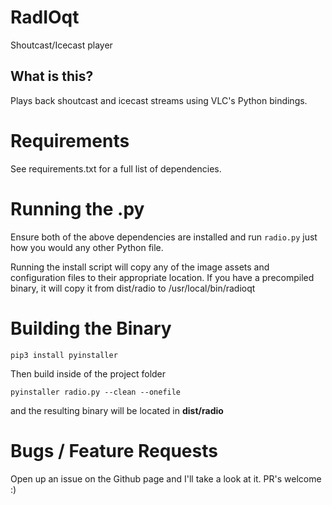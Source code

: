 # RadIOqt

Shoutcast/Icecast player

## What is this?

Plays back shoutcast and icecast streams using VLC's Python bindings.

# Requirements
See requirements.txt for a full list of dependencies.

# Running the .py

Ensure both of the above dependencies are installed and run ```radio.py``` just how you would any other Python file.

Running the install script will copy any of the image assets and configuration files to their appropriate location. If you have a precompiled binary, it will copy it from dist/radio to /usr/local/bin/radioqt

# Building the Binary

```pip3 install pyinstaller```

Then build inside of the project folder

```pyinstaller radio.py --clean --onefile```

and the resulting binary will be located in **dist/radio**

# Bugs / Feature Requests

Open up an issue on the Github page and I'll take a look at it. PR's welcome :)
